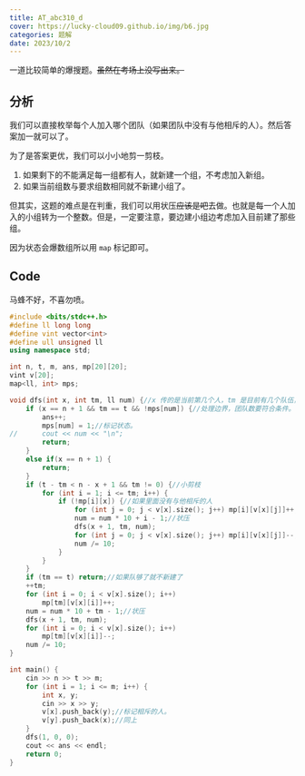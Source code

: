 ```yaml
---
title: AT_abc310_d
cover: https://lucky-cloud09.github.io/img/b6.jpg
categories: 题解
date: 2023/10/2
---
```



一道比较简单的爆搜题。~~虽然在考场上没写出来。~~
## 分析
我们可以直接枚举每个人加入哪个团队（如果团队中没有与他相斥的人）。然后答案加一就可以了。

为了是答案更优，我们可以小小地剪一剪枝。

1. 如果剩下的不能满足每一组都有人，就新建一个组，不考虑加入新组。
1. 如果当前组数与要求组数相同就不新建小组了。

但其实，这题的难点是在判重，我们可以用状压~~应该是吧~~去做。也就是每一个人加入的小组转为一个整数。但是，一定要注意，要边建小组边考虑加入目前建了那些组。

因为状态会爆数组所以用 `map` 标记即可。



## Code
马蜂不好，不喜勿喷。
```cpp
#include <bits/stdc++.h>
#define ll long long
#define vint vector<int>
#define ull unsigned ll
using namespace std;

int n, t, m, ans, mp[20][20];
vint v[20];
map<ll, int> mps;

void dfs(int x, int tm, ll num) {//x 传的是当前第几个人，tm 是目前有几个队伍，因为与队伍号无关，所以有多少组建多少组，num 是状态。
	if (x == n + 1 && tm == t && !mps[num]) {//处理边界，团队数要符合条件。
		ans++;
		mps[num] = 1;//标记状态。
//		cout << num << "\n";
		return;
	}
	else if(x == n + 1) {
		return;
	}
	if (t - tm < n - x + 1 && tm != 0) {//小剪枝
		for (int i = 1; i <= tm; i++) {
			if (!mp[i][x]) {//如果里面没有与他相斥的人
				for (int j = 0; j < v[x].size(); j++) mp[i][v[x][j]]++;//标记其他人不能进。注意：一定是++，不能是等于一，否则，可能其他标记了同样的人后面删除标记，就可能会使相斥的人在一个组。
				num = num * 10 + i - 1;//状压
				dfs(x + 1, tm, num);
				for (int j = 0; j < v[x].size(); j++) mp[i][v[x][j]]--;//删除标记。
				num /= 10;
			}
		}
	}
	if (tm == t) return;//如果队够了就不新建了
	++tm;
	for (int i = 0; i < v[x].size(); i++)
		mp[tm][v[x][i]]++;
	num = num * 10 + tm - 1;//状压
	dfs(x + 1, tm, num);
	for (int i = 0; i < v[x].size(); i++)
		mp[tm][v[x][i]]--;
	num /= 10;
}

int main() {
	cin >> n >> t >> m;
	for (int i = 1; i <= m; i++) {
		int x, y;
		cin >> x >> y;
		v[x].push_back(y);//标记相斥的人。
		v[y].push_back(x);//同上
	}
	dfs(1, 0, 0);
	cout << ans << endl;
	return 0;
}
```
